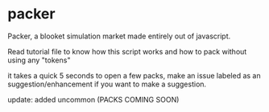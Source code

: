 # packer
Packer, a blooket simulation market made entirely out of javascript.



Read tutorial file to know how this script works and how to pack without using any "tokens"





it takes a quick 5 seconds to open a few packs, make an issue labeled as an suggestion/enhancement if you want to make a suggestion.








update: added uncommon (PACKS COMING SOON)
